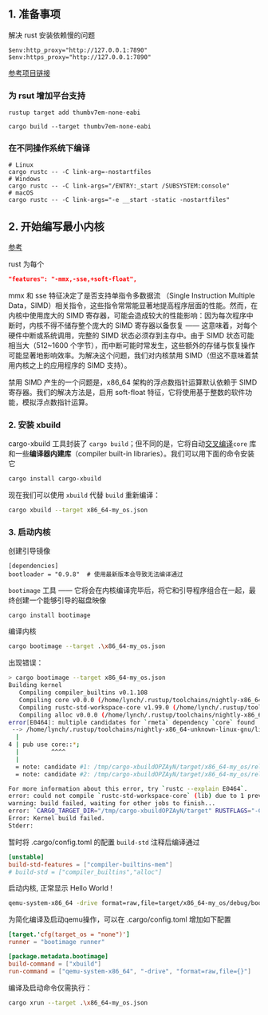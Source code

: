 <!--
 * @Author: LinkyPi trouble.linky@gmail.com
 * @Date: 2024-04-06 17:26:49
 * @LastEditors: LinkyPi trouble.linky@gmail.com
 * @LastEditTime: 2024-04-06 18:10:01
 * @FilePath: /myos/readme.md
 * @Description: 这是默认设置,请设置`customMade`, 打开koroFileHeader查看配置 进行设置: https://github.com/OBKoro1/koro1FileHeader/wiki/%E9%85%8D%E7%BD%AE
-->

##  1. 准备事项

解决 rust 安装依赖慢的问题

```
$env:http_proxy="http://127.0.0.1:7890"
$env:https_proxy="http://127.0.0.1:7890"
```



[参考项目链接](https://os.phil-opp.com/zh-CN/freestanding-rust-binary/)

### 为 rsut 增加平台支持
``` shell
rustup target add thumbv7em-none-eabi
```

``` shell
cargo build --target thumbv7em-none-eabi
```

### 在不同操作系统下编译
``` shell
# Linux
cargo rustc -- -C link-arg=-nostartfiles
# Windows
cargo rustc -- -C link-args="/ENTRY:_start /SUBSYSTEM:console"
# macOS
cargo rustc -- -C link-args="-e __start -static -nostartfiles"
```

## 2. 开始编写最小内核
[参考](https://os.phil-opp.com/zh-CN/minimal-rust-kernel/)

rust 为每个

``` json
"features": "-mmx,-sse,+soft-float",
```
mmx 和 sse 特征决定了是否支持单指令多数据流 （Single Instruction Multiple Data，SIMD）相关指令，这些指令常常能显著地提高程序层面的性能。然而，在内核中使用庞大的 SIMD 寄存器，可能会造成较大的性能影响：因为每次程序中断时，内核不得不储存整个庞大的 SIMD 寄存器以备恢复 —— 这意味着，对每个硬件中断或系统调用，完整的 SIMD 状态必须存到主存中。由于 SIMD 状态可能相当大（512~1600 个字节），而中断可能时常发生，这些额外的存储与恢复操作可能显著地影响效率。为解决这个问题，我们对内核禁用 SIMD（但这不意味着禁用内核之上的应用程序的 SIMD 支持）。

禁用 SIMD 产生的一个问题是，x86_64 架构的浮点数指针运算默认依赖于 SIMD 寄存器。我们的解决方法是，启用 soft-float 特征，它将使用基于整数的软件功能，模拟浮点数指针运算。

### 2. 安装 xbuild

 cargo-xbuild 工具封装了 `cargo build`；但不同的是，它将自动[交叉编译](https://so.csdn.net/so/search?q=交叉编译&spm=1001.2101.3001.7020)`core` 库和一些**编译器内建库**（compiler built-in libraries）。我们可以用下面的命令安装它

```sh
cargo install cargo-xbuild
```

现在我们可以使用 `xbuild` 代替 `build` 重新编译：

```sh
cargo xbuild --target x86_64-my_os.json
```

### 3. 启动内核

创建引导镜像

```nginx
[dependencies]
bootloader = "0.9.8"  # 使用最新版本会导致无法编译通过
```

`bootimage` 工具 —— 它将会在内核编译完毕后，将它和引导程序组合在一起，最终创建一个能够引导的磁盘映像

```
cargo install bootimage
```

编译内核

```sh
cargo bootimage --target .\x86_64-my_os.json
```

出现错误：

```sh
> cargo bootimage --target x86_64-my_os.json 
Building kernel
   Compiling compiler_builtins v0.1.108
   Compiling core v0.0.0 (/home/lynch/.rustup/toolchains/nightly-x86_64-unknown-linux-gnu/lib/rustlib/src/rust/library/core)
   Compiling rustc-std-workspace-core v1.99.0 (/home/lynch/.rustup/toolchains/nightly-x86_64-unknown-linux-gnu/lib/rustlib/src/rust/library/rustc-std-workspace-core)
   Compiling alloc v0.0.0 (/home/lynch/.rustup/toolchains/nightly-x86_64-unknown-linux-gnu/lib/rustlib/src/rust/library/alloc)
error[E0464]: multiple candidates for `rmeta` dependency `core` found
 --> /home/lynch/.rustup/toolchains/nightly-x86_64-unknown-linux-gnu/lib/rustlib/src/rust/library/rustc-std-workspace-core/lib.rs:4:9
  |
4 | pub use core::*;
  |         ^^^^
  |
  = note: candidate #1: /tmp/cargo-xbuildOPZAyN/target/x86_64-my_os/release/deps/libcore-5f13781266999769.rmeta
  = note: candidate #2: /tmp/cargo-xbuildOPZAyN/target/x86_64-my_os/release/deps/libcore-4697982036cf9e0d.rmeta

For more information about this error, try `rustc --explain E0464`.
error: could not compile `rustc-std-workspace-core` (lib) due to 1 previous error
warning: build failed, waiting for other jobs to finish...
error: `CARGO_TARGET_DIR="/tmp/cargo-xbuildOPZAyN/target" RUSTFLAGS="-Cembed-bitcode=yes" RUST_TARGET_PATH="" __CARGO_DEFAULT_LIB_METADATA="XARGO" "/home/lynch/.rustup/toolchains/nightly-x86_64-unknown-linux-gnu/bin/cargo" "rustc" "-p" "alloc" "--release" "--manifest-path" "/tmp/cargo-xbuildOPZAyN/Cargo.toml" "--target" "x86_64-my_os.json" "--" "-Z" "force-unstable-if-unmarked"` failed with exit code: Some(101)
Error: Kernel build failed.
Stderr: 
```

暂时将 .cargo/config.toml 的配置 `build-std` 注释后编译通过

```toml
[unstable]
build-std-features = ["compiler-builtins-mem"]
# build-std = ["compiler_builtins","alloc"]
```

启动内核, 正常显示 Hello World !

```sh
qemu-system-x86_64 -drive format=raw,file=target/x86_64-my_os/debug/bootimage-myos.bin
```

为简化编译及启动qemu操作，可以在 .cargo/config.toml 增加如下配置

```toml
[target.'cfg(target_os = "none")']
runner = "bootimage runner"

[package.metadata.bootimage]
build-command = ["xbuild"]
run-command = ["qemu-system-x86_64", "-drive", "format=raw,file={}"]
```

编译及启动命令仅需执行：

```sh
cargo xrun --target .\x86_64-my_os.json
```

